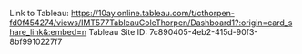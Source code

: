 Link to Tableau: https://10ay.online.tableau.com/t/cthorpen-fd0f454274/views/IMT577TableauColeThorpen/Dashboard1?:origin=card_share_link&:embed=n
Tableau Site ID: 7c890405-4eb2-415d-90f3-8bf9910227f7

